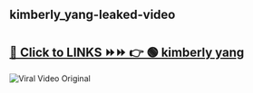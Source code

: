 
 ## kimberly_yang-leaked-video 

# <h2><a href="https://clipsfans.com/kimberly_yang&ref=git">🔗 Click to LINKS ⏩⏩ 👉 🟢 kimberly yang </a></h2>

<a href="https://clipsfans.com/kimberly_yang&ref=git" rel="nofollow" data-target="animated-image.originalLink"><img src="https://i.ibb.co.com/xMMVF88/686577567.gif" alt="Viral Video Original" style="max-width: 100%; display: inline-block;" data-target="animated-image.originalImage"></a>
